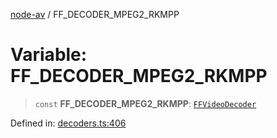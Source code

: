 [node-av](../globals.md) / FF\_DECODER\_MPEG2\_RKMPP

# Variable: FF\_DECODER\_MPEG2\_RKMPP

> `const` **FF\_DECODER\_MPEG2\_RKMPP**: [`FFVideoDecoder`](../type-aliases/FFVideoDecoder.md)

Defined in: [decoders.ts:406](https://github.com/seydx/av/blob/f8631fc881b394300b1479f511d55cf1c370a87f/src/constants/decoders.ts#L406)
